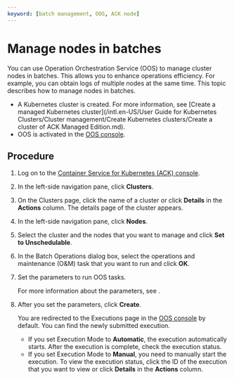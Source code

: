 ```yaml
---
keyword: [batch management, OOS, ACK node]
---
```


# Manage nodes in batches

You can use Operation Orchestration Service \(OOS\) to manage cluster nodes in batches. This allows you to enhance operations efficiency. For example, you can obtain logs of multiple nodes at the same time. This topic describes how to manage nodes in batches.

-   A Kubernetes cluster is created. For more information, see [Create a managed Kubernetes cluster](/intl.en-US/User Guide for Kubernetes Clusters/Cluster management/Create Kubernetes clusters/Create a cluster of ACK Managed Edition.md).
-   OOS is activated in the [OOS console](https://partners-intl.aliyun.com/login-required#/oos).

## Procedure

1.  Log on to the [Container Service for Kubernetes \(ACK\) console](https://cs.console.aliyun.com).

2.  In the left-side navigation pane, click **Clusters**.

3.  On the Clusters page, click the name of a cluster or click **Details** in the **Actions** column. The details page of the cluster appears.

4.  In the left-side navigation pane, click **Nodes**.

5.  Select the cluster and the nodes that you want to manage and click **Set to Unschedulable**.

6.  In the Batch Operations dialog box, select the operations and maintenance \(O&M\) task that you want to run and click **OK**.

7.  Set the parameters to run OOS tasks.

    For more information about the parameters, see .

8.  After you set the parameters, click **Create**.

    You are redirected to the Executions page in the [OOS console](https://partners-intl.aliyun.com/login-required#/oos) by default. You can find the newly submitted execution.

    -   If you set Execution Mode to **Automatic**, the execution automatically starts. After the execution is complete, check the execution status.
    -   If you set Execution Mode to **Manual**, you need to manually start the execution.
    To view the execution status, click the ID of the execution that you want to view or click **Details** in the **Actions** column.


